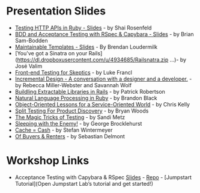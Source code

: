Presentation Slides
====================

  - [Testing HTTP APIs in Ruby - Slides](https://github.com/shaiguitar/ruby_apis_and_clients) - by Shai Rosenfeld 
  - [BDD and Acceptance Testing with RSpec & Capybara - Slides](https://dl.dropboxusercontent.com/u/2968596/rspec_and_capybara.pdf) - by Brian Sam-Bodden
  - [Maintainable Templates - Slides](https://github.com/bloudermilk/maintainable_templates) - By Brendan Loudermilk
  - [You've got a Sinatra on your Rails](https://dl.dropboxusercontent.com/u/4934685/Railsnatra.zip …)- by José Valim
  - [Front-end Testing for Skeptics](https://speakerdeck.com/look/front-end-testing-for-skeptics) - by Luke Francl
  - [Incremental Design - A conversation with a designer and a developer.](https://speakerdeck.com/rmw/incremental-design-a-conversation-with-a-designer-and-a-developer) - by Rebecca Miller-Webster and Savannah Wolf
  - [Buildling Extractable Libraries in Rails](https://speakerdeck.com/patricksroberts/building-extractable-libraries-in-rail-railsconf) - by Patrick Robertson
  - [Natural Language Processing in Ruby](https://speakerdeck.com/brandonblack/natural-language-processing-in-ruby?utm_source=buffer&utm_medium=facebook&utm_campaign=Buffer:%2BBrandon%20Black%2Bon%2Bfacebook&buffer_share=b4e61) - by Brandon Black
  - [Object-Oriented Lessons for a Service-Oriented World](https://speakerdeck.com/amateurhuman/object-oriented-lessons-for-a-service-oriented-world) - by Chris Kelly
  - [Split Testing For Product Discovery](https://speakerdeck.com/bryanwoods/split-testing-for-product-discovery) - by Bryan Woods
  - [The Magic Tricks of Testing](https://speakerdeck.com/skmetz/magic-tricks-of-testing-railsconf) - by Sandi Metz
  - [Sleeping with the Enemy!](http://georgebrock.github.io/talks/sleeping-with-the-enemy/) - by George Brocklehurst
  - [Cache = Cash](https://speakerdeck.com/wintermeyer/cache-equals-cash) - by Stefan Wintermeyer
  - [Of Buyers & Renters](https://speakerdeck.com/sd/of-buyers-and-renters) - by Sebastian Delmont

Workshop Links
====================

  - Acceptance Testing with Capybara & RSpec [Slides](https://speakerdeck.com/jcasimir/rspec-and-capybara-by-brian-sam-bodden) - [Repo](https://github.com/integrallis/learn-rspec-capybara) - [Jumpstart Tutorial](Open Jumpstart Lab’s tutorial and get started!)
